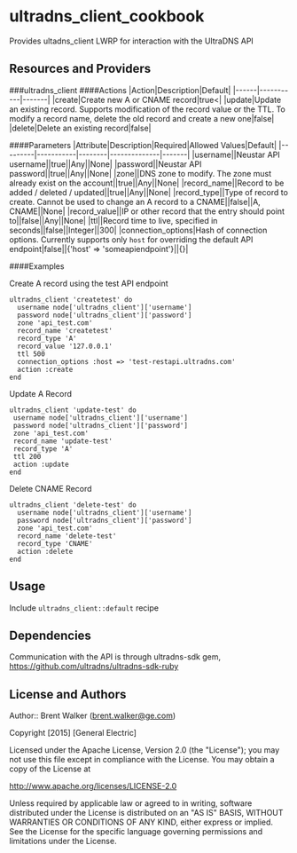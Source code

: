 # ultradns_client_cookbook

Provides ultadns_client LWRP for interaction with the UltraDNS API

## Resources and Providers
###ultradns_client
####Actions
|Action|Description|Default|
|------|-----------|-------|
|create|Create new A or CNAME record|true<|
|update|Update an existing record. Supports modification of the record value or the TTL. To modify a record name, delete the old record and create a new one|false|
|delete|Delete an existing record|false|

####Parameters
|Attribute|Description|Required|Allowed Values|Default|
|---------|-----------|--------|--------------|-------|
|username||Neustar API username||true||Any||None|
|password||Neustar API password||true||Any||None|
|zone||DNS zone to modify. The zone must already exist on the account||true||Any||None|
|record_name||Record to be added / deleted / updated||true||Any||None|
|record_type||Type of record to create. Cannot be used to change an A record to a CNAME||false||A, CNAME||None|
|record_value||IP or other record that the entry should point to||false||Any||None|
|ttl||Record time to live, specified in seconds||false||Integer||300|
|connection_options|Hash of connection options. Currently supports only `host` for overriding the default API endpoint|false||{'host' => 'someapiendpoint'}||{}|

####Examples

Create A record using the test API endpoint

    ultradns_client 'createtest' do
      username node['ultradns_client']['username']
      password node['ultradns_client']['password']
      zone 'api_test.com'
      record_name 'createtest'
      record_type 'A'
      record_value '127.0.0.1'
      ttl 500
      connection_options :host => 'test-restapi.ultradns.com'
      action :create
    end

Update A Record

    ultradns_client 'update-test' do
     username node['ultradns_client']['username']
     password node['ultradns_client']['password']
     zone 'api_test.com'
     record_name 'update-test'
     record_type 'A'
     ttl 200
     action :update
    end

Delete CNAME Record

    ultradns_client 'delete-test' do
      username node['ultradns_client']['username']
      password node['ultradns_client']['password']
      zone 'api_test.com'
      record_name 'delete-test'
      record_type 'CNAME'
      action :delete
    end

## Usage

Include `ultradns_client::default` recipe

## Dependencies
Communication with the API is through ultradns-sdk gem, <https://github.com/ultradns/ultradns-sdk-ruby>

## License and Authors

Author:: Brent Walker (<brent.walker@ge.com>)

Copyright [2015] [General Electric]

Licensed under the Apache License, Version 2.0 (the "License");
you may not use this file except in compliance with the License.
                                                          You may obtain a copy of the License at

http://www.apache.org/licenses/LICENSE-2.0

Unless required by applicable law or agreed to in writing, software
distributed under the License is distributed on an "AS IS" BASIS,
  WITHOUT WARRANTIES OR CONDITIONS OF ANY KIND, either express or implied.
  See the License for the specific language governing permissions and
                    limitations under the License.
